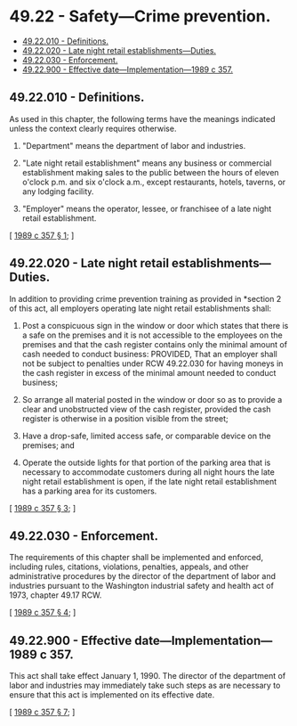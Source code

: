 # 49.22 - Safety—Crime prevention.
* [49.22.010 - Definitions.](#4922010---definitions)
* [49.22.020 - Late night retail establishments—Duties.](#4922020---late-night-retail-establishmentsduties)
* [49.22.030 - Enforcement.](#4922030---enforcement)
* [49.22.900 - Effective date—Implementation—1989 c 357.](#4922900---effective-dateimplementation1989-c-357)
## 49.22.010 - Definitions.
As used in this chapter, the following terms have the meanings indicated unless the context clearly requires otherwise.

1. "Department" means the department of labor and industries.

2. "Late night retail establishment" means any business or commercial establishment making sales to the public between the hours of eleven o'clock p.m. and six o'clock a.m., except restaurants, hotels, taverns, or any lodging facility.

3. "Employer" means the operator, lessee, or franchisee of a late night retail establishment.

\[ [1989 c 357 § 1](http://leg.wa.gov/CodeReviser/documents/sessionlaw/1989c357.pdf?cite=1989%20c%20357%20§%201); \]

## 49.22.020 - Late night retail establishments—Duties.
In addition to providing crime prevention training as provided in *section 2 of this act, all employers operating late night retail establishments shall:

1. Post a conspicuous sign in the window or door which states that there is a safe on the premises and it is not accessible to the employees on the premises and that the cash register contains only the minimal amount of cash needed to conduct business: PROVIDED, That an employer shall not be subject to penalties under RCW 49.22.030 for having moneys in the cash register in excess of the minimal amount needed to conduct business;

2. So arrange all material posted in the window or door so as to provide a clear and unobstructed view of the cash register, provided the cash register is otherwise in a position visible from the street;

3. Have a drop-safe, limited access safe, or comparable device on the premises; and

4. Operate the outside lights for that portion of the parking area that is necessary to accommodate customers during all night hours the late night retail establishment is open, if the late night retail establishment has a parking area for its customers.

\[ [1989 c 357 § 3](http://leg.wa.gov/CodeReviser/documents/sessionlaw/1989c357.pdf?cite=1989%20c%20357%20§%203); \]

## 49.22.030 - Enforcement.
The requirements of this chapter shall be implemented and enforced, including rules, citations, violations, penalties, appeals, and other administrative procedures by the director of the department of labor and industries pursuant to the Washington industrial safety and health act of 1973, chapter 49.17 RCW.

\[ [1989 c 357 § 4](http://leg.wa.gov/CodeReviser/documents/sessionlaw/1989c357.pdf?cite=1989%20c%20357%20§%204); \]

## 49.22.900 - Effective date—Implementation—1989 c 357.
This act shall take effect January 1, 1990. The director of the department of labor and industries may immediately take such steps as are necessary to ensure that this act is implemented on its effective date.

\[ [1989 c 357 § 7](http://leg.wa.gov/CodeReviser/documents/sessionlaw/1989c357.pdf?cite=1989%20c%20357%20§%207); \]

